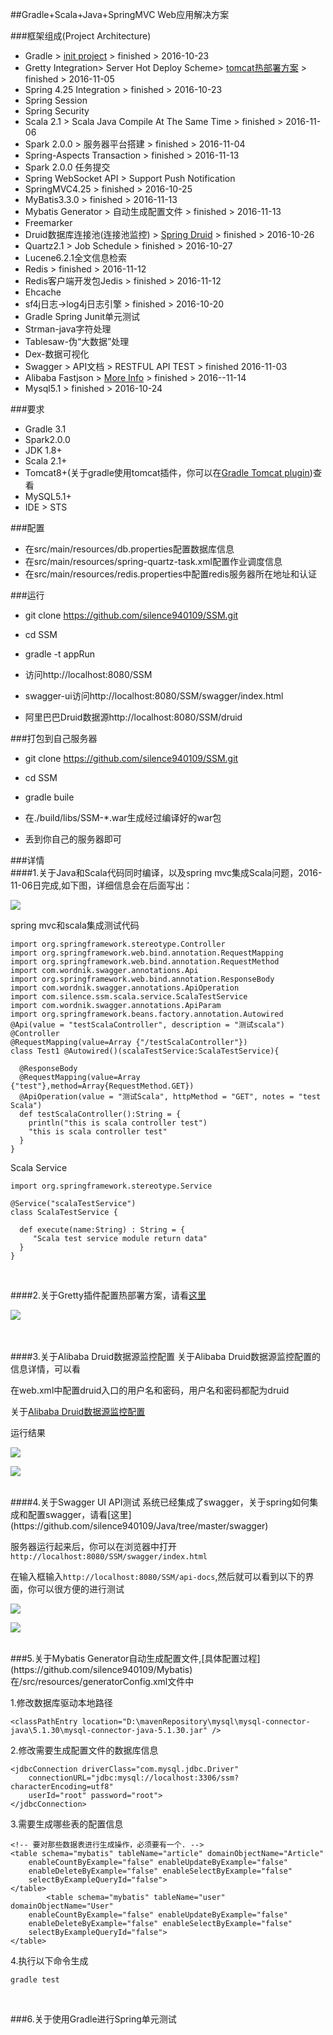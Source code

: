 ##Gradle+Scala+Java+SpringMVC Web应用解决方案

###框架组成(Project Architecture)

- Gradle > [init project](https://github.com/silence940109/Java/tree/master/Gradle_STS_Create) > finished > 2016-10-23
- Gretty Integration> Server Hot Deploy Scheme> [tomcat热部署方案](https://github.com/silence940109/Java/tree/master/Gradle_Gretty) > finished > 2016-11-05
- Spring 4.25 Integration > finished > 2016-10-23
- Spring Session
- Spring Security
- Scala 2.1 > Scala Java Compile At The Same Time > finished > 2016-11-06
- Spark 2.0.0 > 服务器平台搭建 > finished > 2016-11-04
- Spring-Aspects Transaction > finished > 2016-11-13
- Spark 2.0.0 任务提交
- Spring WebSocket API > Support Push Notification
- SpringMVC4.25 > finished > 2016-10-25
- MyBatis3.3.0 > finished > 2016-11-13
- Mybatis Generator > 自动生成配置文件 > finished > 2016-11-13
- Freemarker
- Druid数据库连接池(连接池监控) > [Spring Druid](https://github.com/silence940109/Java/tree/master/Alibaba_Druid) > finished > 2016-10-26
- Quartz2.1 > Job Schedule > finished > 2016-10-27
- Lucene6.2.1全文信息检索
- Redis > finished > 2016-11-12
- Redis客户端开发包Jedis > finished > 2016-11-12
- Ehcache
- sf4j日志->log4j日志引擎 > finished > 2016-10-20
- Gradle Spring Junit单元测试
- Strman-java字符处理
- Tablesaw-伪“大数据”处理
- Dex-数据可视化
- Swagger > API文档 > RESTFUL API TEST > finished 2016-11-03
- Alibaba Fastjson > [More Info](https://github.com/alibaba/fastjson) > finished > 2016--11-14
- Mysql5.1 > finished > 2016-10-24

###要求

- Gradle 3.1
- Spark2.0.0
- JDK 1.8+
- Scala 2.1+
- Tomcat8+(关于gradle使用tomcat插件，你可以在[Gradle Tomcat plugin](https://plugins.gradle.org/plugin/com.bmuschko.tomcat))查看
- MySQL5.1+
- IDE > STS

###配置

- 在src/main/resources/db.properties配置数据库信息
- 在src/main/resources/spring-quartz-task.xml配置作业调度信息
- 在src/main/resources/redis.properties中配置redis服务器所在地址和认证

###运行

- git clone https://github.com/silence940109/SSM.git

- cd SSM 

- gradle -t appRun

- 访问http://localhost:8080/SSM 

- swagger-ui访问http://localhost:8080/SSM/swagger/index.html

- 阿里巴巴Druid数据源http://localhost:8080/SSM/druid

###打包到自己服务器

- git clone https://github.com/silence940109/SSM.git

- cd SSM

- gradle buile

- 在./build/libs/SSM-*.war生成经过编译好的war包

- 丢到你自己的服务器即可

###详情
<br>
####1.关于Java和Scala代码同时编译，以及spring mvc集成Scala问题，2016-11-06日完成,如下图，详细信息会在后面写出：

![](https://github.com/silence940109/Java/blob/master/SpringMVC_Scala/image/index.png)

spring mvc和scala集成测试代码

	import org.springframework.stereotype.Controller
	import org.springframework.web.bind.annotation.RequestMapping
	import org.springframework.web.bind.annotation.RequestMethod
	import com.wordnik.swagger.annotations.Api
	import org.springframework.web.bind.annotation.ResponseBody
	import com.wordnik.swagger.annotations.ApiOperation
	import com.silence.ssm.scala.service.ScalaTestService
	import com.wordnik.swagger.annotations.ApiParam
	import org.springframework.beans.factory.annotation.Autowired
	@Api(value = "testScalaController", description = "测试scala")
	@Controller
	@RequestMapping(value=Array {"/testScalaController"})
	class Test1 @Autowired()(scalaTestService:ScalaTestService){
	  
	  @ResponseBody
	  @RequestMapping(value=Array {"test"},method=Array{RequestMethod.GET})
	  @ApiOperation(value = "测试Scala", httpMethod = "GET", notes = "test Scala")
	  def testScalaController():String = {
	    println("this is scala controller test")
	    "this is scala controller test"
	  }
	}

Scala Service

	import org.springframework.stereotype.Service
	
	@Service("scalaTestService")
	class ScalaTestService {
	  
	  def execute(name:String) : String = {
	     "Scala test service module return data" 
	  }
	}

<br>

####2.关于Gretty插件配置热部署方案，请看[这里](https://github.com/silence940109/Java/blob/master/Gradle_Gretty)

![](https://github.com/silence940109/Java/blob/master/Gradle_Gretty/image/1.png)

<br>
<br>
####3.关于Alibaba Druid数据源监控配置
关于Alibaba Druid数据源监控配置的信息详情，可以看

在web.xml中配置druid入口的用户名和密码，用户名和密码都配为druid

关于[Alibaba Druid数据源监控配置](https://github.com/silence940109/Java/tree/master/Alibaba_Druid)

运行结果

![](https://github.com/silence940109/Java/blob/master/Alibaba_Druid/1.png)

![](https://github.com/silence940109/Java/blob/master/Alibaba_Druid/2.png)

<br>
####4.关于Swagger UI API测试
系统已经集成了swagger，关于spring如何集成和配置swagger，请看[这里](https://github.com/silence940109/Java/tree/master/swagger)

服务器运行起来后，你可以在浏览器中打开`http://localhost:8080/SSM/swagger/index.html`

在输入框输入`http://localhost:8080/SSM/api-docs`,然后就可以看到以下的界面，你可以很方便的进行测试

![](https://github.com/silence940109/Java/blob/master/swagger/image/index.png)

![](https://github.com/silence940109/Java/blob/master/swagger/image/swagger-request.png)

<br>
###5.关于Mybatis Generator自动生成配置文件,[具体配置过程](https://github.com/silence940109/Mybatis)
在/src/resources/generatorConfig.xml文件中

1.修改数据库驱动本地路径

	<classPathEntry location="D:\mavenRepository\mysql\mysql-connector-java\5.1.30\mysql-connector-java-5.1.30.jar" />

2.修改需要生成配置文件的数据库信息

	<jdbcConnection driverClass="com.mysql.jdbc.Driver"
		connectionURL="jdbc:mysql://localhost:3306/ssm?characterEncoding=utf8"
		userId="root" password="root">
	</jdbcConnection>

3.需要生成哪些表的配置信息

	<!-- 要对那些数据表进行生成操作，必须要有一个. -->
	<table schema="mybatis" tableName="article" domainObjectName="Article"
		enableCountByExample="false" enableUpdateByExample="false"
		enableDeleteByExample="false" enableSelectByExample="false"
		selectByExampleQueryId="false">
	</table>
			<table schema="mybatis" tableName="user" domainObjectName="User"
		enableCountByExample="false" enableUpdateByExample="false"
		enableDeleteByExample="false" enableSelectByExample="false"
		selectByExampleQueryId="false">
	</table>

4.执行以下命令生成

	gradle test

<br>

###6.关于使用Gradle进行Spring单元测试